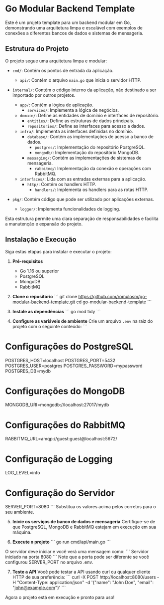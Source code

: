 # Go Modular Backend Template

Este é um projeto template para um backend modular em Go, demonstrando uma arquitetura limpa e escalável com exemplos de conexões a diferentes bancos de dados e sistemas de mensageria.

## Estrutura do Projeto

O projeto segue uma arquitetura limpa e modular:

- `cmd/`: Contém os pontos de entrada da aplicação.

  - `api/`: Contém o arquivo `main.go` que inicia o servidor HTTP.

- `internal/`: Contém o código interno da aplicação, não destinado a ser importado por outros projetos.

  - `app/`: Contém a lógica de aplicação.
    - `services/`: Implementa a lógica de negócios.
  - `domain/`: Define as entidades de domínio e interfaces de repositório.
    - `entities/`: Define as estruturas de dados principais.
    - `repositories/`: Define as interfaces para acesso a dados.
  - `infra/`: Implementa as interfaces definidas no domínio.
    - `database/`: Contém as implementações de acesso a banco de dados.
      - `postgres/`: Implementação do repositório PostgreSQL.
      - `mongodb/`: Implementação do repositório MongoDB.
    - `messaging/`: Contém as implementações de sistemas de mensageria.
      - `rabbitmq/`: Implementação da conexão e operações com RabbitMQ.
  - `interfaces/`: Lida com as entradas externas para a aplicação.
    - `http/`: Contém os handlers HTTP.
      - `handlers/`: Implementa os handlers para as rotas HTTP.

- `pkg/`: Contém código que pode ser utilizado por aplicações externas.
  - `logger/`: Implementa funcionalidades de logging.

Esta estrutura permite uma clara separação de responsabilidades e facilita a manutenção e expansão do projeto.

## Instalação e Execução

Siga estas etapas para instalar e executar o projeto:

1. **Pré-requisitos**

   - Go 1.16 ou superior
   - PostgreSQL
   - MongoDB
   - RabbitMQ

2. **Clone o repositório**
   \`\`\`
   git clone https://github.com/romulosm/go-modular-backend-template.git
   cd go-modular-backend-template
   \`\`\`

3. **Instale as dependências**
   \`\`\`
   go mod tidy
   \`\`\`

4. **Configure as variáveis de ambiente**
   Crie um arquivo `.env` na raiz do projeto com o seguinte conteúdo:
   \`\`\`

# Configurações do PostgreSQL

POSTGRES_HOST=localhost
POSTGRES_PORT=5432
POSTGRES_USER=postgres
POSTGRES_PASSWORD=mypassword
POSTGRES_DB=mydb

# Configurações do MongoDB

MONGODB_URI=mongodb://localhost:27017/mydb

# Configurações do RabbitMQ

RABBITMQ_URL=amqp://guest:guest@localhost:5672/

# Configuração de Logging

LOG_LEVEL=info

# Configuração do Servidor

SERVER_PORT=8080
\`\`\`
Substitua os valores acima pelos corretos para o seu ambiente.

5. **Inicie os serviços de banco de dados e mensageria**
   Certifique-se de que PostgreSQL, MongoDB e RabbitMQ estejam em execução em sua máquina.

6. **Execute o projeto**
   \`\`\`
   go run cmd/api/main.go
   \`\`\`

O servidor deve iniciar e você verá uma mensagem como:
\`\`\`
Servidor iniciado na porta 8080
\`\`\`
Note que a porta pode ser diferente se você configurou SERVER_PORT no arquivo .env.

7. **Teste a API**
   Você pode testar a API usando curl ou qualquer cliente HTTP de sua preferência:
   \`\`\`
   curl -X POST http://localhost:8080/users -H "Content-Type: application/json" -d '{"name": "John Doe", "email": "john@example.com"}'
   \`\`\`

Agora o projeto está em execução e pronto para uso!
